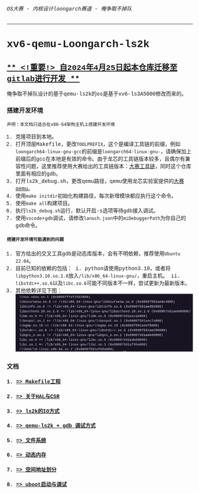 <font face="Liberation Mono">

###### OS大赛 - 内核设计loongarch赛道 - 俺争取不掉队

-------------------------------------------------------------

# xv6-qemu-Loongarch-ls2k 

## [** <!重要!> 自2024年4月25日起本仓库迁移至gitlab进行开发 **](https://gitlab.eduxiji.net/T202410486992576/OSKernel2024-2k1000la-xv6.git)

俺争取不掉队设计的基于qemu-ls2k的os是基于xv6-ls3A5000修改而来的。

### 搭建开发环境

`声明：本文档只适合在x86-64架构主机上搭建开发环境`

1. 克隆项目到本地。
2. 打开顶层Makefile，更改`TOOLPREFIX`，这个是编译工具链的前缀，例如`loongarch64-linux-gnu-gcc`的前缀是`loongarch64-linux-gnu-`，请确保加上前缀后的gcc在本地是有效的命令。由于龙芯的工具链版本较多，且偶尔有兼容性问题，这里推荐使用大赛给出的工具链版本：[大赛工具链](https://github.com/LoongsonLab/oscomp-toolchains-for-oskernel)，同时这个仓库里面有相应的gdb。
3. 打开ls2k_debug.sh，更改qemu路径，qemu使用龙芯实验室提供的[大赛qemu](https://github.com/LoongsonLab/2k1000-materials)。
4. 使用`make initdir`初始化构建路径，每次新增模块都应执行这个命令。
5. 使用`make all`构建项目。
6. 执行`ls2k_debug.sh`运行，默认开启-s选项等待gdb接入调试。
7. 使用`vscode`+`gdb`调试，请修改`lanuch.json`中的`miDebuggerPath`为你自己的gdb命令。

#### `搭建开发环境可能遇到的问题`

1. 官方给出的交叉工具gdb是动态库版本，会有不明依赖，推荐使用`Ubuntu 22.04`。
2. 目前已知的依赖的包括：
	i. python请使用python3.10，或者将`libpython3.10.so.1.0`放入`/lib/x86_64-linux-gnu/`，重启主机。
	ii. `libstdc++.so.6`以及`libc.so.6`可能不同版本不一样，尝试更新为最新版本。
3. 其他依赖详见下图：
![](./doc/img/gdb_depends.png)

### 文档 

#### 1. [=> Makefile工程](./doc/project.md)

#### 2. [=> 关于HAL与CSR](./doc/hal.md)

#### 3. [=> ls2k的IO方式](./doc/ls2k_io.md)

#### 4. [=> qemu-ls2k + gdb 调试方式](./doc/qemu_debug.md)

#### 5. [=> 文件系统](./doc/fs.md)

#### 6. [=> 动态内存](./doc/dyn_mem.md)

#### 7. [=> 空间地址划分](./doc/memlayout.md)

#### 8. [=> uboot启动与调试](./doc/how_to_uboot.md)